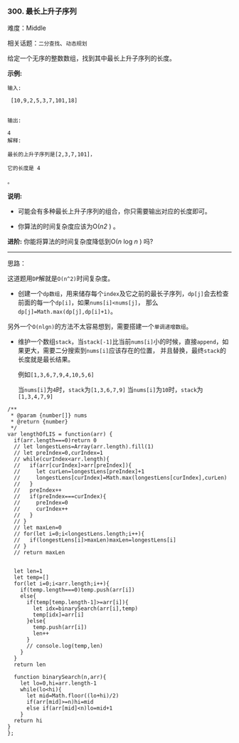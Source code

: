 ### 300. 最长上升子序列

难度：Middle

相关话题：`二分查找`、`动态规划`

给定一个无序的整数数组，找到其中最长上升子序列的长度。



**示例:** 



```
输入:

 [10,9,2,5,3,7,101,18]


输出:

4 
解释:

最长的上升子序列是[2,3,7,101]，

它的长度是 4

。
```


**说明:** 




* 可能会有多种最长上升子序列的组合，你只需要输出对应的长度即可。

* 你算法的时间复杂度应该为O(*n2* ) 。





**进阶:**  你能将算法的时间复杂度降低到O(*n*  log *n* ) 吗?




-----

思路：

这道题用`DP`解就是`O(n^2)`时间复杂度。

* 创建一个`dp数组`，用来储存每个`index`及它之前的最长子序列，`dp[j]`会去检查前面的每一个`dp[i]`，如果`nums[i]<nums[j]`，
那么`dp[j]=Math.max(dp[j],dp[i]+1)`。

另外一个`O(nlgn)`的方法不太容易想到，需要搭建一个`单调递增数组`。

* 维护一个数组`stack`，当`stack[-1]`比当前`nums[i]`小的时候，直接`append`，如果更大，需要二分搜索到`nums[i]`应该存在的位置，
并且替换，最终`stack`的长度就是最长结果。

    例如`[1,3,6,7,9,4,10,5,6]`
    
    当`nums[i]`为`4`时，`stack`为`[1,3,6,7,9]`
    当`nums[i]`为`10`时，`stack`为`[1,3,4,7,9]`
```
/**
 * @param {number[]} nums
 * @return {number}
 */
var lengthOfLIS = function(arr) {
  if(arr.length===0)return 0
  // let longestLens=Array(arr.length).fill(1)
  // let preIndex=0,curIndex=1
  // while(curIndex<arr.length){
  //   if(arr[curIndex]>arr[preIndex]){
  //     let curLen=longestLens[preIndex]+1
  //     longestLens[curIndex]=Math.max(longestLens[curIndex],curLen)
  //   }
  //   preIndex++
  //   if(preIndex===curIndex){
  //     preIndex=0
  //     curIndex++
  //   }
  // }
  // let maxLen=0
  // for(let i=0;i<longestLens.length;i++){
  //   if(longestLens[i]>maxLen)maxLen=longestLens[i]
  // }
  // return maxLen
  
  
  let len=1
  let temp=[]
  for(let i=0;i<arr.length;i++){
    if(temp.length===0)temp.push(arr[i])
    else{
      if(temp[temp.length-1]>=arr[i]){
        let idx=binarySearch(arr[i],temp)
        temp[idx]=arr[i]
      }else{
        temp.push(arr[i])
        len++
      }
      // console.log(temp,len)
    }
  }
  return len
  
  function binarySearch(n,arr){
    let lo=0,hi=arr.length-1
    while(lo<hi){
      let mid=Math.floor((lo+hi)/2)
      if(arr[mid]>=n)hi=mid
      else if(arr[mid]<n)lo=mid+1
    }
  return hi
}
};
```

